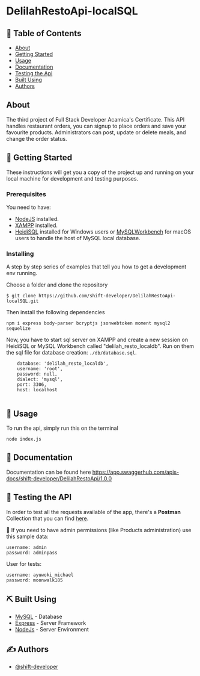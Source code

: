 <h1>DelilahRestoApi-localSQL</h1>

## 📝 Table of Contents

- [About](#about)
- [Getting Started](#getting_started)
- [Usage](#usage)
- [Documentation](#documentation)
- [Testing the Api](#testing)
- [Built Using](#built_using)
- [Authors](#authors)

##  About <a name = "about"></a>

The third project of Full Stack Developer Acamica's Certificate. This API handles restaurant orders, you can signup to place orders and save your favourite products. Administrators can post, update or delete meals, and change the order status.

## 🏁 Getting Started <a name = "getting_started"></a>

These instructions will get you a copy of the project up and running on your local machine for development and testing purposes.

### Prerequisites

You need to have:
- [NodeJS](https://nodejs.org/) installed.
- [XAMPP](https://www.apachefriends.org/es/index.html) installed.
- [HeidiSQL](https://www.heidisql.com/download.php) installed for Windows users or [MySQLWorkbench](https://dev.mysql.com/downloads/workbench/) for macOS users to handle the host of MySQL local database.

### Installing

A step by step series of examples that tell you how to get a development env running.

Choose a folder and clone the repository

```
$ git clone https://github.com/shift-developer/DelilahRestoApi-localSQL.git
```

Then install the following dependencies

```
npm i express body-parser bcryptjs jsonwebtoken moment mysql2 sequelize

```

Now, you have to start sql server on XAMPP and create a new session on HeidiSQL or MySQL Workbench called "delilah_resto_localdb". Run on them the sql file for database creation: `./db/database.sql`.

```
    database: 'delilah_resto_localdb',
    username: 'root',
    password: null,
    dialect: 'mysql',
    port: 3306,
    host: localhost
    
```

## 🎈 Usage <a name="usage"></a>

To run the api, simply run this on the terminal
```
node index.js
```

## 📄 Documentation <a name="documentation"></a>

Documentation can be found here
https://app.swaggerhub.com/apis-docs/shift-developer/DelilahRestoApi/1.0.0

## 🚀 Testing the API <a name = "testing"></a>

In order to test all the requests available of the app, there's a **Postman** Collection that you can find [here](https://documenter.getpostman.com/view/11768770/TVCZbBWD#81449741-6f9b-4b97-9e35-e844afd174ed).

🔐 If you need to have admin permissions (like Products administration) use this sample data:
```
username: admin
password: adminpass
```
User for tests:
```
username: ayuwoki_michael
password: moonwalk185
```

## ⛏️ Built Using <a name = "built_using"></a>

- [MySQL](https://www.mysql.com/) - Database
- [Express](https://expressjs.com/) - Server Framework
- [NodeJs](https://nodejs.org/en/) - Server Environment

## ✍️ Authors <a name = "authors"></a>

- [@shift-developer](https://github.com/shift-developer)

